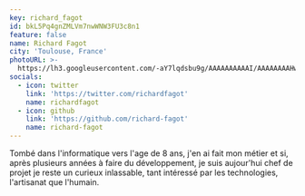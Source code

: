 ```yaml
---
key: richard_fagot
id: bkL5Pq4gnZMLVm7nwWNW3FU3c8n1
feature: false
name: Richard Fagot
city: 'Toulouse, France'
photoURL: >-
  https://lh3.googleusercontent.com/-aY7lqdsbu9g/AAAAAAAAAAI/AAAAAAAAHwQ/BiQmX1JB7cg/photo.jpg
socials:
  - icon: twitter
    link: 'https://twitter.com/richardfagot'
    name: richardfagot
  - icon: github
    link: 'https://github.com/richard-fagot'
    name: richard-fagot
---
```

Tombé dans l'informatique vers l'age de 8 ans, j'en ai fait mon métier et si, après plusieurs années à faire du développement, je suis aujour'hui chef de projet je reste un curieux inlassable, tant intéressé par les technologies, l'artisanat que l'humain.